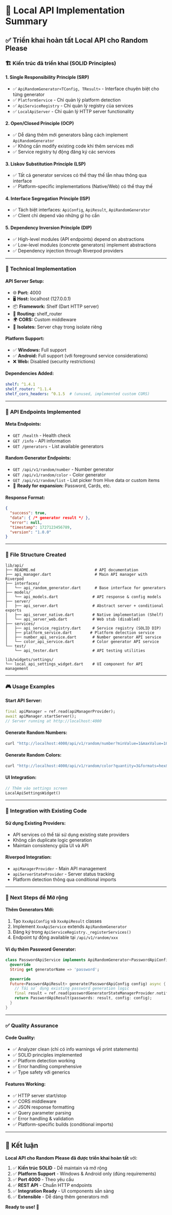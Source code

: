 # 🎉 Local API Implementation Summary

## ✅ Triển khai hoàn tất Local API cho Random Please

### 🏗️ **Kiến trúc đã triển khai (SOLID Principles)**

#### 1. **Single Responsibility Principle (SRP)**
- ✅ `ApiRandomGenerator<TConfig, TResult>` - Interface chuyên biệt cho từng generator
- ✅ `PlatformService` - Chỉ quản lý platform detection
- ✅ `ApiServiceRegistry` - Chỉ quản lý registry của services
- ✅ `LocalApiServer` - Chỉ quản lý HTTP server functionality

#### 2. **Open/Closed Principle (OCP)**
- ✅ Dễ dàng thêm mới generators bằng cách implement `ApiRandomGenerator`
- ✅ Không cần modify existing code khi thêm services mới
- ✅ Service registry tự động đăng ký các services

#### 3. **Liskov Substitution Principle (LSP)**
- ✅ Tất cả generator services có thể thay thế lẫn nhau thông qua interface
- ✅ Platform-specific implementations (Native/Web) có thể thay thế

#### 4. **Interface Segregation Principle (ISP)**
- ✅ Tách biệt interfaces: `ApiConfig`, `ApiResult`, `ApiRandomGenerator`
- ✅ Client chỉ depend vào những gì họ cần

#### 5. **Dependency Inversion Principle (DIP)**
- ✅ High-level modules (API endpoints) depend on abstractions
- ✅ Low-level modules (concrete generators) implement abstractions
- ✅ Dependency injection through Riverpod providers

---

### 🔧 **Technical Implementation**

#### **API Server Setup:**
- 🌐 **Port:** 4000
- 🖥️ **Host:** localhost (127.0.0.1)
- 📦 **Framework:** Shelf (Dart HTTP server)
- 🔀 **Routing:** shelf_router
- 🌍 **CORS:** Custom middleware
- 🧵 **Isolates:** Server chạy trong isolate riêng

#### **Platform Support:**
- ✅ **Windows:** Full support
- ✅ **Android:** Full support (với foreground service considerations)
- ❌ **Web:** Disabled (security restrictions)

#### **Dependencies Added:**
```yaml
shelf: ^1.4.1
shelf_router: ^1.1.4
shelf_cors_headers: ^0.1.5  # (unused, implemented custom CORS)
```

---

### 🎯 **API Endpoints Implemented**

#### **Meta Endpoints:**
- `GET /health` - Health check
- `GET /info` - API information
- `GET /generators` - List available generators

#### **Random Generator Endpoints:**
- `GET /api/v1/random/number` - Number generator
- `GET /api/v1/random/color` - Color generator
- `GET /api/v1/random/list` - List picker from Hive data or custom items
- 🔄 **Ready for expansion:** Password, Cards, etc.

#### **Response Format:**
```json
{
  "success": true,
  "data": { /* generator result */ },
  "error": null,
  "timestamp": 1727123456789,
  "version": "1.0.0"
}
```

---

### 📁 **File Structure Created**

```
lib/api/
├── README.md                          # API documentation
├── api_manager.dart                   # Main API manager with Riverpod
├── interfaces/
│   └── api_random_generator.dart      # Base interface for generators
├── models/
│   └── api_models.dart               # API response & config models
├── server/
│   ├── api_server.dart               # Abstract server + conditional exports
│   ├── api_server_native.dart        # Native implementation (Shelf)
│   └── api_server_web.dart           # Web stub (disabled)
├── services/
│   ├── api_service_registry.dart     # Service registry (SOLID DIP)
│   ├── platform_service.dart        # Platform detection service
│   ├── number_api_service.dart       # Number generator API service
│   └── color_api_service.dart        # Color generator API service
└── test/
    └── api_tester.dart               # API testing utilities
```

```
lib/widgets/settings/
└── local_api_settings_widget.dart    # UI component for API management
```

---

### 🎮 **Usage Examples**

#### **Start API Server:**
```dart
final apiManager = ref.read(apiManagerProvider);
await apiManager.startServer();
// Server running at http://localhost:4000
```

#### **Generate Random Numbers:**
```bash
curl "http://localhost:4000/api/v1/random/number?minValue=1&maxValue=100&quantity=5&isInteger=true"
```

#### **Generate Random Colors:**
```bash
curl "http://localhost:4000/api/v1/random/color?quantity=3&formats=hex&formats=rgb"
```

#### **UI Integration:**
```dart
// Thêm vào settings screen
LocalApiSettingsWidget()
```

---

### 🔄 **Integration with Existing Code**

#### **Sử dụng Existing Providers:**
- API services có thể tái sử dụng existing state providers
- Không cần duplicate logic generation
- Maintain consistency giữa UI và API

#### **Riverpod Integration:**
- `apiManagerProvider` - Main API management
- `apiServerStateProvider` - Server status tracking
- Platform detection thông qua conditional imports

---

### 🚀 **Next Steps để Mở rộng**

#### **Thêm Generators Mới:**
1. Tạo `XxxApiConfig` và `XxxApiResult` classes
2. Implement `XxxApiService` extends `ApiRandomGenerator`
3. Đăng ký trong `ApiServiceRegistry._registerServices()`
4. Endpoint tự động available tại `/api/v1/random/xxx`

#### **Ví dụ thêm Password Generator:**
```dart
class PasswordApiService implements ApiRandomGenerator<PasswordApiConfig, PasswordApiResult> {
  @override
  String get generatorName => 'password';
  
  @override
  Future<PasswordApiResult> generate(PasswordApiConfig config) async {
    // Tái sử dụng existing password generation logic
    final result = ref.read(passwordGeneratorStateManagerProvider.notifier).generatePassword();
    return PasswordApiResult(passwords: result, config: config);
  }
}
```

---

### ✅ **Quality Assurance**

#### **Code Quality:**
- ✅ Analyzer clean (chỉ có info warnings về print statements)
- ✅ SOLID principles implemented
- ✅ Platform detection working
- ✅ Error handling comprehensive
- ✅ Type safety với generics

#### **Features Working:**
- ✅ HTTP server start/stop
- ✅ CORS middleware
- ✅ JSON response formatting
- ✅ Query parameter parsing
- ✅ Error handling & validation
- ✅ Platform-specific builds (conditional imports)

---

## 🎊 **Kết luận**

**Local API cho Random Please đã được triển khai hoàn tất** với:

1. ✅ **Kiến trúc SOLID** - Dễ maintain và mở rộng
2. ✅ **Platform Support** - Windows & Android only (đúng requirements)
3. ✅ **Port 4000** - Theo yêu cầu
4. ✅ **REST API** - Chuẩn HTTP endpoints
5. ✅ **Integration Ready** - UI components sẵn sàng
6. ✅ **Extensible** - Dễ dàng thêm generators mới

**Ready to use! 🚀**